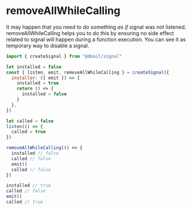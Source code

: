 # removeAllWhileCalling

It may happen that you need to do something _as if_ signal was not listened.
removeAllWhileCalling helps you to do this by ensuring no side effect related to signal will happen during a function execution.
You can see it as temporary way to disable a signal.

```javascript
import { createSignal } from "@dmail/signal"

let installed = false
const { listen, emit, removeAllWhileCalling } = createSignal({
  installer: ({ emit }) => {
    installed = true
    return () => {
      installed = false
    }
  },
})

let called = false
listen(() => {
  called = true
})

removeAllWhileCalling(() => {
  installed // false
  called // false
  emit()
  called // false
})

installed // true
called // false
emit()
called // true
```
